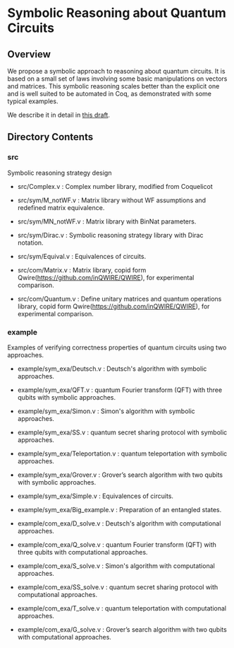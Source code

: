 # Symbolic Reasoning about Quantum Circuits


## Overview


We propose a symbolic approach to reasoning about quantum circuits. 
It is based on a small set of laws involving some basic manipulations on vectors and matrices. 
This symbolic reasoning scales better than the explicit one and is well suited to be automated in Coq, as demonstrated with some typical examples.


We describe it in detail in [this draft](https://arxiv.org/pdf/2005.11023).


## Directory Contents

### src


Symbolic reasoning strategy design


- src/Complex.v : Complex number library, modified from Coquelicot

- src/sym/M_notWF.v : Matrix library without WF assumptions and redefined matrix equivalence.
- src/sym/MN_notWF.v : Matrix library with BinNat parameters.
- src/sym/Dirac.v : Symbolic reasoning strategy library with Dirac notation.
- src/sym/Equival.v : Equivalences of circuits.

- src/com/Matrix.v : Matrix library, copid form Qwire(https://github.com/inQWIRE/QWIRE), for experimental comparison.
- src/com/Quantum.v : Define unitary matrices and quantum operations library, copid form Qwire(https://github.com/inQWIRE/QWIRE), for experimental comparison.


### example


Examples of verifying correctness properties of quantum circuits using two approaches.


- example/sym_exa/Deutsch.v : Deutsch's algorithm with symbolic approaches.
- example/sym_exa/QFT.v : quantum Fourier transform (QFT) with three qubits with symbolic approaches.
- example/sym_exa/Simon.v : Simon's algorithm with symbolic approaches.
- example/sym_exa/SS.v : quantum secret sharing protocol with symbolic approaches.
- example/sym_exa/Teleportation.v : quantum teleportation with symbolic approaches.
- example/sym_exa/Grover.v : Grover’s search algorithm with two qubits with symbolic approaches.
- example/sym_exa/Simple.v : Equivalences of circuits.
- example/sym_exa/Big_example.v : Preparation of an entangled states.


- example/com_exa/D_solve.v : Deutsch's algorithm with computational approaches.
- example/com_exa/Q_solve.v : quantum Fourier transform (QFT) with three qubits with computational approaches.
- example/com_exa/S_solve.v : Simon's algorithm with computational approaches.
- example/com_exa/SS_solve.v : quantum secret sharing protocol with computational approaches.
- example/com_exa/T_solve.v : quantum teleportation with computational approaches.
- example/com_exa/G_solve.v : Grover’s search algorithm with two qubits with computational approaches.


